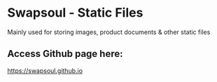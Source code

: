 # Swapsoul - Static Files
Mainly used for storing images, product documents & other static files

## Access Github page here:
https://swapsoul.github.io
